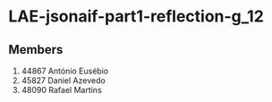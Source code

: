 # LAE-jsonaif-part1-reflection-g_12

## Members

1. 44867 António Eusébio 
2. 45827 Daniel Azevedo
3. 48090 Rafael Martins
